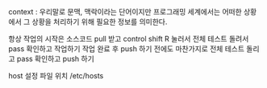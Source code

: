context : 우리말로 문맥, 맥락이라는 단어이지만 프로그래밍 세계에서는 어떠한 상황에서 그 상황을 처리하기 위해 필요한 정보를 의미한다.

항상 작업의 시작은 소스코드 pull 받고 control shift R 눌러서 전체 테스트 돌려서 pass 확인하고 작업하기
작업 완료 후 push 하기 전에도 마찬가지로 전체 테스트 돌리고 pass 확인하고 push 하기



host 설정 파일 위치 /etc/hosts

